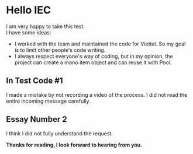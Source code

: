 # Hello IEC

I am very happy to take this test.  
I have some ideas:

- I worked with the team and maintained the code for Viettel. So my goal is to limit other people's code writing.
- I always respect everyone's way of coding, but in my opinion, the project can create a mono item object and can reuse it with Pool.

## In Test Code #1

I made a mistake by not recording a video of the process. I did not read the entire incoming message carefully.

## Essay Number 2

I think I did not fully understand the request.

**Thanks for reading, I look forward to hearing from you.**